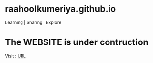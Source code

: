 # raahoolkumeriya.github.io

Learning | Sharing | Explore

# The WEBSITE is under contruction 

Visit : [URL](http://raahoolkumeriya.ml/)
